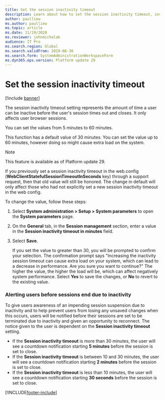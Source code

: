 ```yaml
---
title: Set the session inactivity timeout
description: Learn about how to set the session inactivity timeout, including an overview on alerting users before sessions end due to inactivity.
author: paulliew
ms.author: paulliew
ms.topic: article
ms.date: 11/19/2020
ms.reviewer: johnmichalak
audience: IT Pro
ms.search.region: Global
ms.search.validFrom: 2019-08-30
ms.search.form: SystemAdministrationWorkspaceForm
ms.dyn365.ops.version: Platform update 29
---
```


# Set the session inactivity timeout

[!include [banner](../includes/banner.md)]

The session inactivity timeout setting represents the amount of time a user can be inactive before the user's session times out and closes. It only affects user browser sessions.

You can set the values from 5 minutes to 60 minutes.

This function has a default value of 30 minutes. You can set the value up to 60 minutes, however doing so might cause extra load on the system.

> [!NOTE] 
> This feature is available as of Platform update 29.
>
> If you previously set a session inactivity timeout in the web.config (**WebClientStatefulSessionTimeoutInSeconds** key) through a support request, then that old value will still be honored. The change in default will only affect those who had not explicitly set a new session inactivity timeout in the web config.

To change the value, follow these steps:

1. Select **System administration > Setup > System parameters** to open the **System parameters** page.
2. On the **General** tab, in the **Session management** section, enter a value in the **Session inactivity timeout in minutes** field.
3. Select **Save**. 

    If you set the value to greater than 30, you will be prompted to confirm your selection. The confirmation prompt says "Increasing the inactivity session timeout can cause extra load on your system, which can lead to a decrease in performance. Are you sure you want to continue?" The higher the value, the higher the load will be, which can affect negatively system performance. Select **Yes** to save the changes, or **No** to revert to the existing value.
    
### Alerting users before sessions end due to inactivity
To give users awareness of an impending session suspension due to inactivity and to help prevent users from losing any unsaved changes when this occurs, users will be notified before their sessions are set to be terminated due to inactivity and given an opportunity to reconnect. The notice given to the user is dependent on the **Session inactivity timeout** setting. 

-  If the **Session inactivity timeout** is more than 30 minutes, the user will see a countdown notification starting **5 minutes** before the session is set to close. 
-  If the **Session inactivity timeout** is between 10 and 30 minutes, the user will see a countdown notification starting **2 minutes** before the session is set to close. 
-  If the **Session inactivity timeout** is less than 10 minutes, the user will see a countdown notification starting **30 seconds** before the session is set to close.



[!INCLUDE[footer-include](../../../includes/footer-banner.md)]
